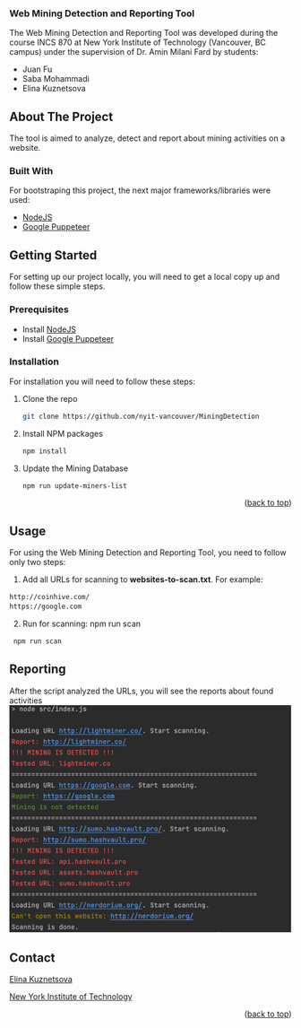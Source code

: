 ### Web Mining Detection and Reporting Tool
<a name="readme-top"></a>
The Web Mining Detection and Reporting Tool was developed during the course INCS 870 at New York Institute of Technology (Vancouver, BC campus) under the supervision of Dr. Amin Milani Fard by students:
 
- Juan Fu
- Saba Mohammadi
- Elina Kuznetsova

<!-- ABOUT THE PROJECT -->
## About The Project

The tool is aimed to analyze, detect and report about mining activities on a website.

### Built With

For bootstraping this project, the next major frameworks/libraries were used:

* <a href="https://github.com/nodejs/nodejs.org">NodeJS</a>
* <a href="https://github.com/nodejs/nodejs.org](https://developer.chrome.com/docs/puppeteer/">Google Puppeteer</a>

<!-- GETTING STARTED -->
## Getting Started

For setting up our project locally, you will need to get a local copy up and follow these simple steps.

### Prerequisites
* Install <a href="https://nodejs.org/en/">NodeJS</a>
* Install <a href="https://developer.chrome.com/docs/puppeteer/">Google Puppeteer</a>

### Installation

For installation you will need to follow these steps:

1. Clone the repo
   ```sh
   git clone https://github.com/nyit-vancouver/MiningDetection
   ```
3. Install NPM packages
   ```sh
   npm install
   ```
4. Update the Mining Database
   ```sh
   npm run update-miners-list
   ```

<p align="right">(<a href="#readme-top">back to top</a>)</p>



<!-- USAGE EXAMPLES -->
## Usage
For using the Web Mining Detection and Reporting Tool, you need to follow only two steps:

1. Add all URLs for scanning to <b>websites-to-scan.txt</b>. For example:
```txt
http://coinhive.com/
https://google.com
   ```
 2. Run for scanning: npm run scan
  ```sh
   npm run scan
   ```
<!-- USAGE EXAMPLES -->

## Reporting
After the script analyzed the URLs, you will see the reports about found activities
<img src="https://github.com/nyit-vancouver/MiningDetection/blob/main/images/example.png">


## Contact

<a href="mailto:ekuznets@nyit.edu">Elina Kuznetsova</a>

<a href="https://www.nyit.edu">New York Institute of Technology</a>

<p align="right">(<a href="#readme-top">back to top</a>)</p>

